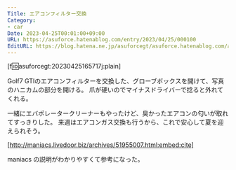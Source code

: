 ```yaml
---
Title: エアコンフィルター交換
Category:
- car
Date: 2023-04-25T00:01:00+09:00
URL: https://asuforce.hatenablog.com/entry/2023/04/25/000100
EditURL: https://blog.hatena.ne.jp/asuforcegt/asuforce.hatenablog.com/atom/entry/4207112889984413645
---
```


[f:id:asuforcegt:20230425165717j:plain]

Golf7 GTIのエアコンフィルターを交換した、グローブボックスを開けて、写真のハニカムの部分を開ける。
爪が硬いのでマイナスドライバーで捻ると外れてくれる。

一緒にエバポレータークリーナーもやったけど、臭かったエアコンの匂いが取れてすっきりした。
来週はエアコンガス交換も行うから、これで安心して夏を迎えられそう。

[http://maniacs.livedoor.biz/archives/51955007.html:embed:cite]

maniacs の説明がわかりやすくて参考になった。
